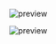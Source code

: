 ![preview](https://pic3.zhimg.com/v2-b4e0dd15956ccb819fca93e73d1b8ed2_r.jpg)

![preview](https://pic1.zhimg.com/v2-c0cd2e5121f63c37615f78476e2a425c_r.jpg)